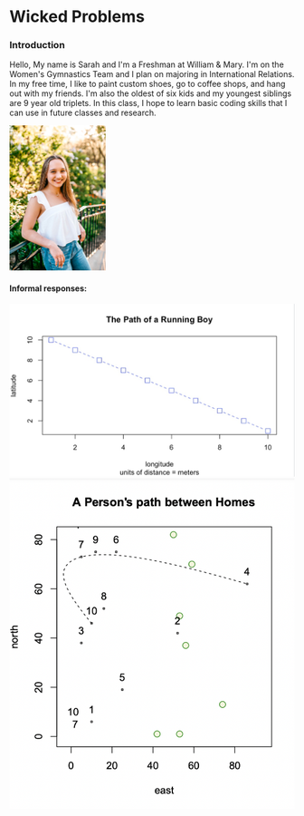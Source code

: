 # Wicked Problems
### Introduction
Hello, My name is Sarah and I'm a Freshman at William & Mary. I'm on the Women's Gymnastics Team and I plan on majoring in International Relations. In my free time, I like to paint custom shoes, go to coffee shops, and hang out with my friends. I'm also the oldest of six kids and my youngest siblings are 9 year old triplets. In this class, I hope to learn basic coding skills that I can use in future classes and research.

<img src="AE7048B0-970D-4647-95A0-AD7F4E24C127_1_105_c.jpeg" width = "170" height = "256"/> 

#### Informal responses:
<img src="ACE9D1D4-E087-435D-8270-06CE909951C8_1_105_c.jpeg">
 <img src="50D17BF2-576D-4BB8-A2CA-97DDBD1ED0D4.png">
 <img src="
#### Projects:
